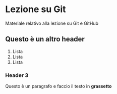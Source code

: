 # Lezione su Git
Materiale relativo alla lezione su Git e GitHub

## Questo è un altro header
1. Lista
2. Lista
3. Lista

### Header 3
Questo è un paragrafo e faccio il testo in **grassetto**
